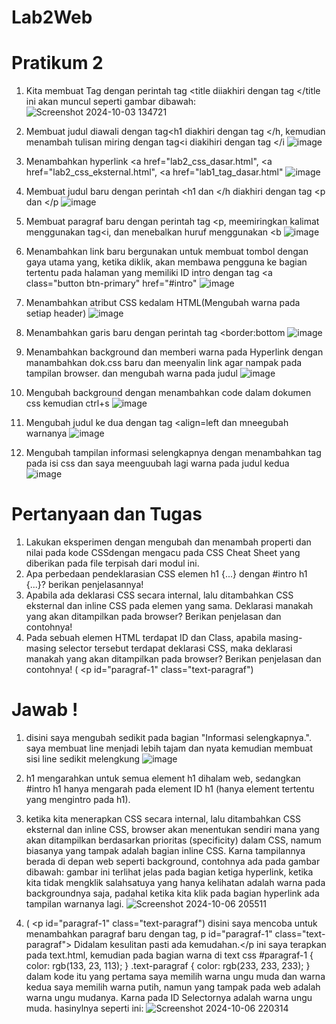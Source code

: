 # Lab2Web
# Pratikum 2
1. Kita membuat Tag dengan perintah tag <title diiakhiri dengan tag </title ini akan muncul seperti gambar dibawah:
![Screenshot 2024-10-03 134721](https://github.com/user-attachments/assets/b054413b-2125-4aba-8dac-4cbef46cb833)

2. Membuat judul diawali dengan tag<h1 diakhiri dengan tag </h, kemudian menambah tulisan miring dengan tag<i diakihiri dengan tag </i
![image](https://github.com/user-attachments/assets/e11a98f5-dc26-47b3-8300-658e1f5f7a25)

3. Menambahkan hyperlink <a href="lab2_css_dasar.html", <a href="lab2_css_eksternal.html", <a href="lab1_tag_dasar.html"
![image](https://github.com/user-attachments/assets/8c42481c-701a-4c89-8acd-d4f702387577)

4. Membuat judul baru dengan perintah <h1 dan </h diakhiri dengan tag <p dan </p
![image](https://github.com/user-attachments/assets/d309c3f0-8451-497f-894a-6fc69ec11883)

5. Membuat paragraf baru dengan perintah tag <p, meemiringkan kalimat menggunakan tag<i, dan menebalkan huruf menggunakan <b
![image](https://github.com/user-attachments/assets/5f165adb-df63-4ab7-8a5b-299654f99672)

6. Menambahkan link baru bergunakan untuk membuat tombol dengan gaya utama yang, ketika diklik, akan membawa pengguna ke bagian tertentu pada halaman yang memiliki ID intro dengan tag <a class="button btn-primary" href="#intro"
![image](https://github.com/user-attachments/assets/73e02701-31a4-40ef-a063-d4d9176289d7)

7. Menambahkan atribut CSS kedalam HTML(Mengubah warna pada setiap header)
![image](https://github.com/user-attachments/assets/35966181-3b81-4a60-9476-53d186fa4212)

8. Menambahkan garis baru dengan perintah tag <border:bottom
![image](https://github.com/user-attachments/assets/d084a8e9-c5ac-424c-9e64-1c81fa5bf109)

9. Menambahkan background dan memberi warna pada Hyperlink dengan manambahkan dok.css baru dan meenyalin link agar nampak pada tampilan browser. dan mengubah warna pada judul
![image](https://github.com/user-attachments/assets/5d419fc4-7c45-4517-9531-a55f6d0810e5)

10. Mengubah background dengan menambahkan code dalam dokumen css kemudian ctrl+s
![image](https://github.com/user-attachments/assets/9fed47d8-dc50-465c-bd9c-e0d5960165d5)

11. Mengubah judul ke dua dengan tag <align=left dan mneegubah warnanya
![image](https://github.com/user-attachments/assets/cb80fc26-40f1-4575-96a8-e7bdae2aacaf)

12. Mengubah tampilan informasi selengkapnya dengan menambahkan tag pada isi css dan saya meenguubah lagi warna pada judul kedua
![image](https://github.com/user-attachments/assets/341a58a7-1f70-4d4d-b5ad-8e2e6571f4ad)


# Pertanyaan dan Tugas
1. Lakukan eksperimen dengan mengubah dan menambah properti dan nilai pada kode CSSdengan mengacu pada CSS Cheat Sheet yang diberikan pada file terpisah dari modul ini.
2. Apa perbedaan pendeklarasian CSS elemen h1 {...} dengan #intro h1 {...}? berikan penjelasannya!
3. Apabila ada deklarasi CSS secara internal, lalu ditambahkan CSS eksternal dan inline CSS pada elemen yang sama. Deklarasi manakah yang akan ditampilkan pada browser? Berikan penjelasan dan contohnya!
4. Pada sebuah elemen HTML terdapat ID dan Class, apabila masing-masing selector tersebut terdapat deklarasi CSS, maka deklarasi manakah yang akan ditampilkan pada browser? Berikan penjelasan dan contohnya! ( <p id="paragraf-1" class="text-paragraf")

# Jawab !
1. disini saya mengubah sedikit pada bagian "Informasi selengkapnya.". saya membuat line menjadi lebih tajam dan nyata kemudian membuat sisi line sedikit melengkung
![image](https://github.com/user-attachments/assets/f5c264d7-a919-4920-b5a7-9ff0bd79a482)

2. h1 mengarahkan untuk semua element h1 dihalam web, sedangkan #intro h1 hanya mengarah pada element ID h1 (hanya element tertentu yang mengintro pada h1).

3. ketika kita menerapkan CSS secara internal, lalu ditambahkan CSS eksternal dan inline CSS, browser akan menentukan sendiri mana yang akan ditampilkan berdasarkan prioritas (specificity) dalam CSS, namum biasanya yang tampak adalah bagian inline CSS. Karna tampilannya berada di depan web seperti background, contohnya ada pada gambar dibawah:
gambar ini terlihat jelas pada bagian ketiga hyperlink, ketika kita tidak mengklik salahsatuya yang hanya kelihatan adalah warna pada backgroundnya saja, padahal ketika kita klik pada bagian hyperlink ada tampilan warnanya lagi.
![Screenshot 2024-10-06 205511](https://github.com/user-attachments/assets/80b6f7ce-28d6-4be8-ad66-8fef9185c2fd)


4. ( <p id="paragraf-1" class="text-paragraf") disini saya mencoba untuk menambahkan paragraf baru dengan tag, p id="paragraf-1" class="text-paragraf"> Didalam kesulitan pasti ada kemudahan.</p ini saya terapkan pada text.html, kemudian pada bagian warna di text css
#paragraf-1 {
    color: rgb(133, 23, 113);
}
.text-paragraf {
    color: rgb(233, 233, 233);
}
dalam kode itu yang pertama saya memilih warna ungu muda dan warna kedua saya memilih warna putih, namun yang tampak pada web adalah warna ungu mudanya. Karna pada ID Selectornya adalah warna ungu muda. hasinylnya seperti ini:
![Screenshot 2024-10-06 220314](https://github.com/user-attachments/assets/c5fa99d1-14aa-4291-8f94-6e67b364bc18)





